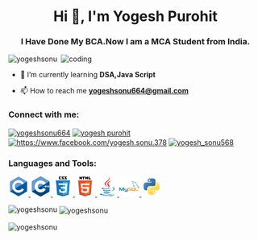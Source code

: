 <h1 align="center">Hi 👋, I'm Yogesh Purohit</h1>
<h3 align="center">I Have Done My BCA.Now I am a MCA Student from India.</h3>

<img align="right" alt="coding" width="400" src="https://user-images.githubusercontent.com/55389276/140866485-8fb1c876-9a8f-4d6a-98dc-08c4981eaf70.gif">

<p align="left"> <img src="https://komarev.com/ghpvc/?username=yogeshsonu&label=Profile%20views&color=0e75b6&style=flat" alt="yogeshsonu" /> </p>

- 🌱 I’m currently learning **DSA,Java Script**

- 📫 How to reach me **yogeshsonu664@gmail.com**

<h3 align="left">Connect with me:</h3>
<p align="left">
<a href="https://twitter.com/yogeshsonu664" target="blank"><img align="center" src="https://raw.githubusercontent.com/rahuldkjain/github-profile-readme-generator/master/src/images/icons/Social/twitter.svg" alt="yogeshsonu664" height="30" width="40" /></a>
<a href="https://linkedin.com/in/yogesh-purohit-17a50b211" target="blank"><img align="center" src="https://raw.githubusercontent.com/rahuldkjain/github-profile-readme-generator/master/src/images/icons/Social/linked-in-alt.svg" alt="yogesh purohit" height="30" width="40" /></a>
<a href="https://fb.com/https://www.facebook.com/yogesh.sonu.378" target="blank"><img align="center" src="https://raw.githubusercontent.com/rahuldkjain/github-profile-readme-generator/master/src/images/icons/Social/facebook.svg" alt="https://www.facebook.com/yogesh.sonu.378" height="30" width="40" /></a>
<a href="https://instagram.com/yogesh_sonu568" target="blank"><img align="center" src="https://raw.githubusercontent.com/rahuldkjain/github-profile-readme-generator/master/src/images/icons/Social/instagram.svg" alt="yogesh_sonu568" height="30" width="40" /></a>
</p>

<h3 align="left">Languages and Tools:</h3>
<p align="left"> <a href="https://www.cprogramming.com/" target="_blank" rel="noreferrer"> <img src="https://raw.githubusercontent.com/devicons/devicon/master/icons/c/c-original.svg" alt="c" width="40" height="40"/> </a> <a href="https://www.w3schools.com/cpp/" target="_blank" rel="noreferrer"> <img src="https://raw.githubusercontent.com/devicons/devicon/master/icons/cplusplus/cplusplus-original.svg" alt="cplusplus" width="40" height="40"/> </a> <a href="https://www.w3schools.com/css/" target="_blank" rel="noreferrer"> <img src="https://raw.githubusercontent.com/devicons/devicon/master/icons/css3/css3-original-wordmark.svg" alt="css3" width="40" height="40"/> </a> <a href="https://www.w3.org/html/" target="_blank" rel="noreferrer"> <img src="https://raw.githubusercontent.com/devicons/devicon/master/icons/html5/html5-original-wordmark.svg" alt="html5" width="40" height="40"/> </a> <a href="https://www.java.com" target="_blank" rel="noreferrer"> <img src="https://raw.githubusercontent.com/devicons/devicon/master/icons/java/java-original.svg" alt="java" width="40" height="40"/> </a> <a href="https://www.mysql.com/" target="_blank" rel="noreferrer"> <img src="https://raw.githubusercontent.com/devicons/devicon/master/icons/mysql/mysql-original-wordmark.svg" alt="mysql" width="40" height="40"/> </a> <a href="https://www.python.org" target="_blank" rel="noreferrer"> <img src="https://raw.githubusercontent.com/devicons/devicon/master/icons/python/python-original.svg" alt="python" width="40" height="40"/> </a> </p>

<p><img align="left" src="https://github-readme-stats.vercel.app/api/top-langs?username=yogeshsonu&show_icons=true&locale=en&layout=compact" alt="yogeshsonu" /></p>

<p>&nbsp;<img align="center" src="https://github-readme-stats.vercel.app/api?username=yogeshsonu&show_icons=true&locale=en" alt="yogeshsonu" /></p>

<p><img align="center" src="https://github-readme-streak-stats.herokuapp.com/?user=yogeshsonu&" alt="yogeshsonu" /></p>
